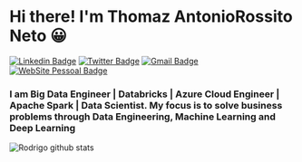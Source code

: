 # Hi there! I'm Thomaz AntonioRossito Neto 😀

[![Linkedin Badge](https://img.shields.io/badge/-LinkedIn-blue?style=for-the-badge&logo=Linkedin&logoColor=white&link=https:https://www.linkedin.com/in/thomaz-antonio-rossito-neto/)](https://www.linkedin.com/in/thomaz-antonio-rossito-neto/)
[![Twitter Badge](https://img.shields.io/badge/-Twitter-1ca0f1?style=for-the-badge&labelColor=1ca0f1&logo=twitter&logoColor=white&link=https://twitter.com/thomazrossito)](https://twitter.com/thomazrossito)
[![Gmail Badge](https://img.shields.io/badge/-Gmail-c14438?style=for-the-badge&logo=Gmail&logoColor=white&link=mailto:thomazrossito@gmail.com)](mailto:thomazrossito@gmail.com)
[![WebSite Pessoal Badge](https://img.shields.io/badge/-Twitter-1ca0f1?style=for-the-badge&labelColor=9ecf&logo=WebSitePessoal&logoColor=white&link=http://www.thomazrossito.com.br)](http://www.thomazrossito.com.br)

### I am Big Data Engineer | Databricks | Azure Cloud Engineer | Apache Spark | Data Scientist. My focus is to solve business problems through Data Engineering, Machine Learning and Deep Learning


![Rodrigo github stats](https://github-readme-stats.vercel.app/api?username=ThomazRossito)
